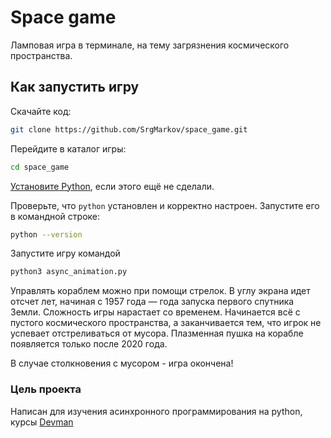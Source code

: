 # Space game

Ламповая игра в терминале, на тему загрязнения космического пространства.

## Как запустить игру

Скачайте код:
```sh
git clone https://github.com/SrgMarkov/space_game.git
```

Перейдите в каталог игры:
```sh
cd space_game
```

[Установите Python](https://www.python.org/), если этого ещё не сделали.

Проверьте, что `python` установлен и корректно настроен. Запустите его в командной строке:
```sh
python --version
```
Запустите игру командой

```sh
python3 async_animation.py
```

Управлять кораблем можно при помощи стрелок. 
В углу экрана идет отсчет лет, начиная с 1957 года — года запуска первого спутника Земли. 
Сложность игры нарастает со временем. Начинается всё с пустого космического пространства, а заканчивается тем, что игрок не успевает отстреливаться от мусора.
Плазменная пушка на корабле появляется только после 2020 года.

В случае столкновения с мусором - игра окончена!

### Цель проекта
Написан для изучения асинхронного программирования на python, курсы [Devman](https://dvmn.org/)
